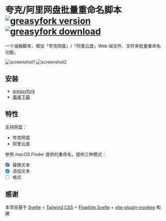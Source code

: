 # 夸克/阿里网盘批量重命名脚本 [![greasyfork version](https://greasyfork.org/zh-CN/scripts/473475-夸克网盘批量重命名)]() [![greasyfork download](https://img.shields.io/greasyfork/dt/473475-夸克网盘批量重命名)](https://greasyfork.org/zh-CN/scripts/473475-夸克网盘批量重命名)

一个油猴脚本，增加「夸克网盘」/「阿里云盘」Web 端文件、文件夹批量重命名功能。


![screenshot1](https://github.com/isaced/pan-naming-master/assets/2088605/1f97ff5a-3901-4279-8b95-f6cacb94db91)
![screenshot2](https://github.com/isaced/pan-naming-master/assets/2088605/8437ed15-d30f-4e21-924b-8b1e6e981a4b)

## 安装

- [greasyfork](https://greasyfork.org/zh-CN/scripts/473475-夸克网盘批量重命名)
- [直接下载](https://github.com/isaced/pan-naming-master/releases)

## 特性

支持网盘：

- 夸克网盘
- 阿里云盘

参照 macOS Finder 提供的重命名，提供三种模式：

- [x] 替换文本
- [x] 添加文本
- [ ] 格式

## 感谢

本项目基于 [Svelte](https://svelte.dev) + [Tailwind CSS](https://tailwindcss.com) + [Flowbite Svelte](https://flowbite-svelte.com) + [vite-plugin-monkey](https://github.com/lisonge/vite-plugin-monkey) 构建
